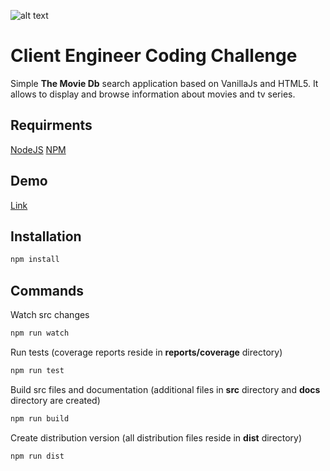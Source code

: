 ![alt text](http://projekty.piotrdata.pl/perform/assets/images/logo.png "The Movie Db Logo")

Client Engineer Coding Challenge
================================

Simple **The Movie Db** search application based on VanillaJs and HTML5. It allows to display and browse information about movies and tv series.

Requirments
-----------

[NodeJS](https://nodejs.org/)
[NPM](https://www.npmjs.com/)

Demo
------------
[Link](http://projekty.piotrdata.pl/perform/)

Installation
------------

```bash
npm install
```

Commands
--------

Watch src changes
```bash
npm run watch
```

Run tests (coverage reports reside in **reports/coverage** directory)
```bash
npm run test
```

Build src files and documentation (additional files in **src** directory and **docs** directory are created)
```bash
npm run build
```

Create distribution version (all distribution files reside in **dist** directory)
```bash
npm run dist
```

